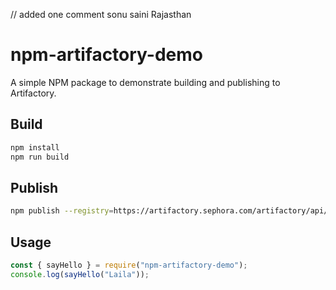 // added one comment sonu saini Rajasthan
# npm-artifactory-demo

A simple NPM package to demonstrate building and publishing to Artifactory.

## Build
```bash
npm install
npm run build
```

## Publish
```bash
npm publish --registry=https://artifactory.sephora.com/artifactory/api/npm/npm-local/
```

## Usage
```js
const { sayHello } = require("npm-artifactory-demo");
console.log(sayHello("Laila"));
```
